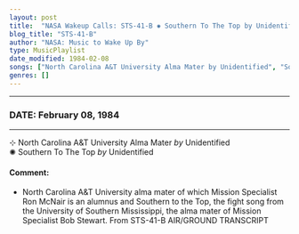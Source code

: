```yaml
---
layout: post
title:  "NASA Wakeup Calls: STS-41-B ✺ Southern To The Top by Unidentified ✵ February 08, 1984"
blog_title: "STS-41-B"
author: "NASA: Music to Wake Up By"
type: MusicPlaylist
date_modified: 1984-02-08
songs: ["North Carolina A&T University Alma Mater by Unidentified", "Southern To The Top by Unidentified"]
genres: []
---
```


----
### DATE: February 08, 1984
----
⊹ North Carolina A&T University Alma Mater *by* Unidentified    &nbsp;<br />
✺ Southern To The Top *by* Unidentified  

#### Comment:
* North Carolina A&T University alma mater of which Mission Specialist Ron McNair is an alumnus and Southern to the Top, the fight song from the University of Southern Mississippi, the alma mater of Mission Specialist Bob Stewart. From STS-41-B AIR/GROUND TRANSCRIPT




<br/>
<center>
	<a target="_blank"
	   href="https://twitter.com/intent/tweet?hashtags=Space,NASA,Playlist,NASAWakeupCalls,SpaceProgram&text=🚀 {{ page.author}}, {{ page.title }}. {{ site.url }}{{ page.url }}&via=nasawakeupcalls"><i class="fab fa-twitter" title="Tweet this page" alt="Tweet this page" style="font-size: 1.3em;"></i></a>
	&nbsp; 	<i class="fas fa-user-astronaut" style="font-size: 1.5em;"></i> &nbsp;
    <a id="custom_amazon_link"
       type="amzn" search="#"
       category="popular music">
    <i class="fab fa-amazon" style="font-size: 1.3em;"></i></a>
</center>

<!-- Randomly resolve an individual entry from a song array -->
<script src="/assets/javascript/seedrandom.min.js"></script>
<script>
  var wake_me_up = ["North Carolina A&T University Alma Mater by Unidentified", "Southern To The Top by Unidentified"];
  var prng = new Math.seedrandom();
  function randomSong() {
    song = wake_me_up[Math.floor(Math.random() * wake_me_up.length)];
    var amazon_link = document.getElementById("custom_amazon_link");
    amazon_link.setAttribute("search", song);
  }
  window.onload = randomSong();
</script>
